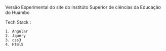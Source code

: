 Versão Experimental do site do Institúto Superior de ciências da Educação do Huambo

Tech Stack :

    1. Angular
    2. Jquery
    3. css3
    4. Html5